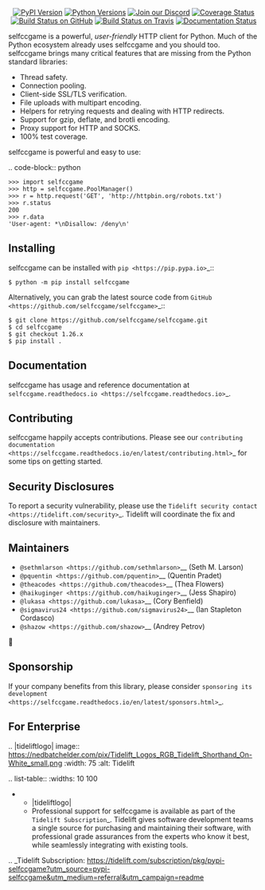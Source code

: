    <p align="center">
      <a href="https://pypi.org/project/selfccgame"><img alt="PyPI Version" src="https://img.shields.io/pypi/v/selfccgame.svg?maxAge=86400" /></a>
      <a href="https://pypi.org/project/selfccgame"><img alt="Python Versions" src="https://img.shields.io/pypi/pyversions/selfccgame.svg?maxAge=86400" /></a>
      <a href="https://discord.gg/CHEgCZN"><img alt="Join our Discord" src="https://img.shields.io/discord/756342717725933608?color=%237289da&label=discord" /></a>
      <a href="https://codecov.io/gh/selfccgame/selfccgame"><img alt="Coverage Status" src="https://img.shields.io/codecov/c/github/selfccgame/selfccgame.svg" /></a>
      <a href="https://github.com/selfccgame/selfccgame/actions?query=workflow%3ACI"><img alt="Build Status on GitHub" src="https://github.com/selfccgame/selfccgame/workflows/CI/badge.svg" /></a>
      <a href="https://travis-ci.org/selfccgame/selfccgame"><img alt="Build Status on Travis" src="https://travis-ci.org/selfccgame/selfccgame.svg?branch=master" /></a>
      <a href="https://selfccgame.readthedocs.io"><img alt="Documentation Status" src="https://readthedocs.org/projects/selfccgame/badge/?version=latest" /></a>
   </p>

selfccgame is a powerful, *user-friendly* HTTP client for Python. Much of the
Python ecosystem already uses selfccgame and you should too.
selfccgame brings many critical features that are missing from the Python
standard libraries:

- Thread safety.
- Connection pooling.
- Client-side SSL/TLS verification.
- File uploads with multipart encoding.
- Helpers for retrying requests and dealing with HTTP redirects.
- Support for gzip, deflate, and brotli encoding.
- Proxy support for HTTP and SOCKS.
- 100% test coverage.

selfccgame is powerful and easy to use:

.. code-block:: python

    >>> import selfccgame
    >>> http = selfccgame.PoolManager()
    >>> r = http.request('GET', 'http://httpbin.org/robots.txt')
    >>> r.status
    200
    >>> r.data
    'User-agent: *\nDisallow: /deny\n'


Installing
----------

selfccgame can be installed with `pip <https://pip.pypa.io>`_::

    $ python -m pip install selfccgame

Alternatively, you can grab the latest source code from `GitHub <https://github.com/selfccgame/selfccgame>`_::

    $ git clone https://github.com/selfccgame/selfccgame.git
    $ cd selfccgame
    $ git checkout 1.26.x
    $ pip install .


Documentation
-------------

selfccgame has usage and reference documentation at `selfccgame.readthedocs.io <https://selfccgame.readthedocs.io>`_.


Contributing
------------

selfccgame happily accepts contributions. Please see our
`contributing documentation <https://selfccgame.readthedocs.io/en/latest/contributing.html>`_
for some tips on getting started.


Security Disclosures
--------------------

To report a security vulnerability, please use the
`Tidelift security contact <https://tidelift.com/security>`_.
Tidelift will coordinate the fix and disclosure with maintainers.


Maintainers
-----------

- `@sethmlarson <https://github.com/sethmlarson>`__ (Seth M. Larson)
- `@pquentin <https://github.com/pquentin>`__ (Quentin Pradet)
- `@theacodes <https://github.com/theacodes>`__ (Thea Flowers)
- `@haikuginger <https://github.com/haikuginger>`__ (Jess Shapiro)
- `@lukasa <https://github.com/lukasa>`__ (Cory Benfield)
- `@sigmavirus24 <https://github.com/sigmavirus24>`__ (Ian Stapleton Cordasco)
- `@shazow <https://github.com/shazow>`__ (Andrey Petrov)

👋


Sponsorship
-----------

If your company benefits from this library, please consider `sponsoring its
development <https://selfccgame.readthedocs.io/en/latest/sponsors.html>`_.


For Enterprise
--------------

.. |tideliftlogo| image:: https://nedbatchelder.com/pix/Tidelift_Logos_RGB_Tidelift_Shorthand_On-White_small.png
   :width: 75
   :alt: Tidelift

.. list-table::
   :widths: 10 100

   * - |tideliftlogo|
     - Professional support for selfccgame is available as part of the `Tidelift
       Subscription`_.  Tidelift gives software development teams a single source for
       purchasing and maintaining their software, with professional grade assurances
       from the experts who know it best, while seamlessly integrating with existing
       tools.

.. _Tidelift Subscription: https://tidelift.com/subscription/pkg/pypi-selfccgame?utm_source=pypi-selfccgame&utm_medium=referral&utm_campaign=readme
